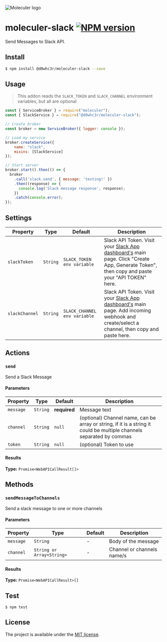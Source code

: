 ![Moleculer logo](http://moleculer.services/images/banner.png)

# moleculer-slack [![NPM version](https://img.shields.io/npm/v/@d0whc3r/moleculer-slack.svg)](https://www.npmjs.com/package/@d0whc3r/moleculer-slack)

Send Messages to Slack API.

## Install

```bash
$ npm install @d0whc3r/moleculer-slack --save
```

## Usage

> This addon reads the `SLACK_TOKEN` and `SLACK_CHANNEL` environment variables, but all are optional

```js
const { ServiceBroker } = require("moleculer");
const { SlackService } = require("@d0whc3r/moleculer-slack");

// Create broker
const broker = new ServiceBroker({ logger: console });

// Load my service
broker.createService({
    name: "slack",
    mixins: [SlackService]
});

// Start server
broker.start().then(() => {
  broker
    .call('slack.send', { message: 'testing!' })
    .then((response) => {
      console.log('Slack message response', response);
    })
    .catch(console.error);
});
```

## Settings

| Property | Type | Default | Description |
| -------- | ---- | ------- | ----------- |
| `slackToken` | `String` | `SLACK_TOKEN env variable` | Slack API Token. Visit your [Slack App dashboard's](https://www.slack.com/apps) main page. Click "Create App, Generate Token", then copy and paste your "API TOKEN" here. |
| `slackChannel` | `String` | `SLACK_CHANNEL env variable` | Slack API Token. Visit your [Slack App dashboard's](https://www.slack.com/apps) main page. Add incoming webhook and create/select a channel, then copy and paste here. |

## Actions
### `send` 

Send a Slack Message

#### Parameters
| Property | Type | Default | Description |
| -------- | ---- | ------- | ----------- |
| `message` | `String` | **required** | Message text |
| `channel` | `String` | `null` | (optional) Channel name, can be array or string, if it is a string it could be multiple channels separated by commas |
| `token` | `String` | `null` | (optional) Token to use |

#### Results
**Type:** `Promise<WebAPICallResult[]>`

## Methods

### `sendMessageToChannels` 

Send a slack message to one or more channels

#### Parameters
| Property | Type | Default | Description |
| -------- | ---- | ------- | ----------- |
| `message` | `String` | - | Body of the message |
| `channel` | `String or Array<String>` | - | Channel or channels name/s |

#### Results
**Type:** `Promise<WebAPICallResult>[]`

## Test
```
$ npm test
```

## License
The project is available under the [MIT license](https://tldrlegal.com/license/mit-license).
